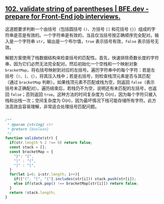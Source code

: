 ## [102. validate string of parentheses | BFE.dev - prepare for Front-End job interviews.](https://bigfrontend.dev/problem/validate-parenthesis)

这道题要求判断一个由括号（包括圆括号 `()`、方括号 `[]` 和花括号 `{}`）组成的字符串是否是有效的。一个字符串是有效的，当且仅当括号按正确顺序完全配对。输入是一个字符串 `str`，输出是一个布尔值，`true` 表示括号有效，`false` 表示括号无效。

解题方案使用了栈数据结构来检查括号的匹配性。首先，快速排除奇数长度的字符串，因为它们必然无法完全配对。然后初始化一个空栈和一个映射对象 `bracketMap`，将右括号映射到对应的左括号。遍历字符串中的每个字符：若是左括号（`(`、`[`、`{`），将其压入栈中；若是右括号，则检查栈顶元素是否与其匹配（通过 `bracketMap` 判断）。如果栈顶元素不匹配或栈为空，则返回 `false`（表示括号未正确配对）。遍历结束后，若栈仍不为空，说明还有未匹配的左括号，也返回 `false`；否则返回 `true`。这种方法的时间复杂度为 O(n)，因为每个字符只被入栈和出栈一次；空间复杂度为 O(n)，因为最坏情况下栈可能存储所有字符。此方法高效且容易理解，非常适合处理括号匹配问题。



```js

/**
 * @param {string} str
 * @return {boolean} 
 */
function validate(str) {
  if(str.length % 2 !== 0) return false;
  const stack = [];
  const bracketMap = {
    "}": "{",
    ")" : "(",
    "]" : "[",
  }
  for(let i=0; i<str.length; i++){
    if(["(", "[", "{"].includes(str[i])) stack.push(str[i]);
    else if(stack.pop() !== bracketMap[str[i]]) return false;
  }
  return !stack.length;
}
```

